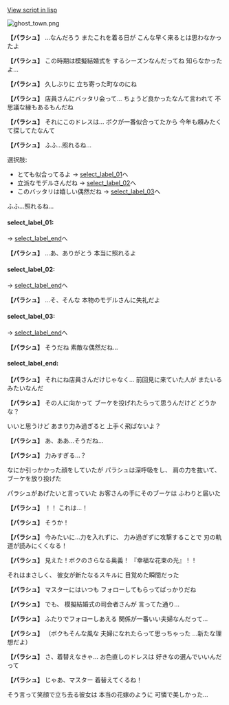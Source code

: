 [View script in lisp](../scripts/20045404.txt)

![ghost_town.png](../images/backgrounds/ghost_town.png)

**【パラシュ】**
…なんだろう
またこれを着る日が
こんな早く来るとは思わなかったよ

**【パラシュ】**
この時期は模擬結婚式を
するシーズンなんだってね
知らなかったよ…

**【パラシュ】**
久しぶりに
立ち寄った町なのにね

**【パラシュ】**
店員さんにバッタリ会って…
ちょうど良かったなんて言われて
不思議な縁もあるもんだね

**【パラシュ】**
それにこのドレスは…
ボクが一番似合ってたから
今年も頼みたくて探してたなんて

**【パラシュ】**
ふふ…照れるね…

選択肢:
- とても似合ってるよ → [select_label_01](#select_label_01)へ
- 立派なモデルさんだね → [select_label_02](#select_label_02)へ
- このバッタリは嬉しい偶然だね → [select_label_03](#select_label_03)へ

ふふ…照れるね…

#### select_label_01:
 → [select_label_end](#select_label_end)へ

**【パラシュ】**
…あ、ありがとう
本当に照れるよ

#### select_label_02:
 → [select_label_end](#select_label_end)へ

**【パラシュ】**
…そ、そんな
本物のモデルさんに失礼だよ

#### select_label_03:
 → [select_label_end](#select_label_end)へ

**【パラシュ】**
そうだね
素敵な偶然だね…

#### select_label_end:

**【パラシュ】**
それにね店員さんだけじゃなく…
前回見に来ていた人が
またいるみたいなんだ

**【パラシュ】**
その人に向かって
ブーケを投げれたらって思うんだけど
どうかな？

いいと思うけど
あまり力み過ぎると
上手く飛ばないよ？

**【パラシュ】**
あ、ああ…そうだね…

**【パラシュ】**
力みすぎる…？

なにか引っかかった顔をしていたが
パラシュは深呼吸をし、
肩の力を抜いて、ブーケを放り投げた

パラシュがあげたいと言っていた
お客さんの手にそのブーケは
ふわりと届いた

**【パラシュ】**
！！
これは…！

**【パラシュ】**
そうか！

**【パラシュ】**
今みたいに…力を入れずに、
力み過ぎずに攻撃することで
刃の軌道が読みにくくなる！

**【パラシュ】**
見えた！ボクのさらなる奥義！
『幸福な花束の光』！！

それはまさしく、
彼女が新たなるスキルに
目覚めた瞬間だった

**【パラシュ】**
マスターにはいつも
フォローしてもらってばっかりだね

**【パラシュ】**
でも、
模擬結婚式の司会者さんが
言ってた通り…

**【パラシュ】**
ふたりでフォローしあえる
関係が一番いい夫婦なんだって…

**【パラシュ】**
（ボクもそんな風な
夫婦になれたらって思っちゃった
…新たな理想だよ）

**【パラシュ】**
さ、着替えなきゃ…
お色直しのドレスは
好きなの選んでいいんだって

**【パラシュ】**
じゃあ、マスター
着替えてくるね！

そう言って笑顔で立ち去る彼女は
本当の花嫁のように
可憐で美しかった…